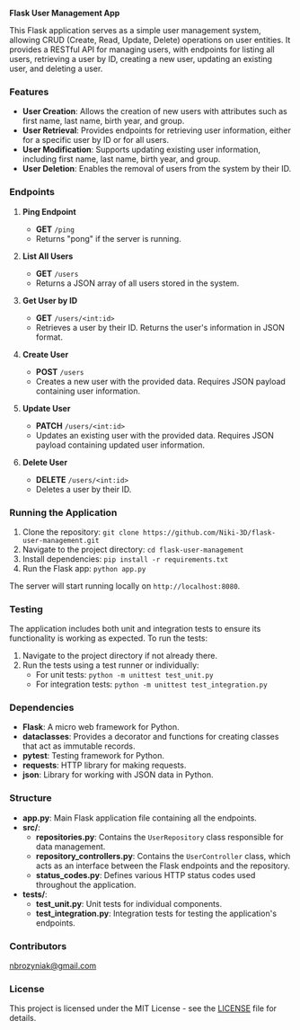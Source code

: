 **Flask User Management App**

This Flask application serves as a simple user management system, allowing CRUD (Create, Read, Update, Delete) operations on user entities. It provides a RESTful API for managing users, with endpoints for listing all users, retrieving a user by ID, creating a new user, updating an existing user, and deleting a user.

### Features

- **User Creation**: Allows the creation of new users with attributes such as first name, last name, birth year, and group.
- **User Retrieval**: Provides endpoints for retrieving user information, either for a specific user by ID or for all users.
- **User Modification**: Supports updating existing user information, including first name, last name, birth year, and group.
- **User Deletion**: Enables the removal of users from the system by their ID.

### Endpoints

1. **Ping Endpoint**
   - **GET** `/ping`
   - Returns "pong" if the server is running.

2. **List All Users**
   - **GET** `/users`
   - Returns a JSON array of all users stored in the system.

3. **Get User by ID**
   - **GET** `/users/<int:id>`
   - Retrieves a user by their ID. Returns the user's information in JSON format.

4. **Create User**
   - **POST** `/users`
   - Creates a new user with the provided data. Requires JSON payload containing user information.

5. **Update User**
   - **PATCH** `/users/<int:id>`
   - Updates an existing user with the provided data. Requires JSON payload containing updated user information.

6. **Delete User**
   - **DELETE** `/users/<int:id>`
   - Deletes a user by their ID.

### Running the Application

1. Clone the repository: `git clone https://github.com/Niki-3D/flask-user-management.git`
2. Navigate to the project directory: `cd flask-user-management`
3. Install dependencies: `pip install -r requirements.txt`
4. Run the Flask app: `python app.py`

The server will start running locally on `http://localhost:8080`.

### Testing

The application includes both unit and integration tests to ensure its functionality is working as expected. To run the tests:

1. Navigate to the project directory if not already there.
2. Run the tests using a test runner or individually:
   - For unit tests: `python -m unittest test_unit.py`
   - For integration tests: `python -m unittest test_integration.py`

### Dependencies

- **Flask**: A micro web framework for Python.
- **dataclasses**: Provides a decorator and functions for creating classes that act as immutable records.
- **pytest**: Testing framework for Python.
- **requests**: HTTP library for making requests.
- **json**: Library for working with JSON data in Python.

### Structure

- **app.py**: Main Flask application file containing all the endpoints.
- **src/**:
  - **repositories.py**: Contains the `UserRepository` class responsible for data management.
  - **repository_controllers.py**: Contains the `UserController` class, which acts as an interface between the Flask endpoints and the repository.
  - **status_codes.py**: Defines various HTTP status codes used throughout the application.
- **tests/**:
  - **test_unit.py**: Unit tests for individual components.
  - **test_integration.py**: Integration tests for testing the application's endpoints.

### Contributors

<nbrozyniak@gmail.com>

### License

This project is licensed under the MIT License - see the [LICENSE](LICENSE) file for details.
